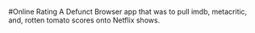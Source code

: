 #Online Rating
A Defunct Browser app that was to pull imdb, metacritic, and, rotten tomato scores onto Netflix shows.
